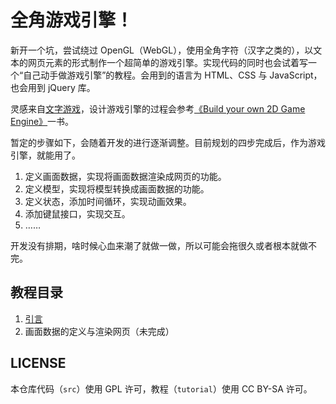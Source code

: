 # 全角游戏引擎！

新开一个坑，尝试绕过 OpenGL（WebGL），使用全角字符（汉字之类的），以文本的网页元素的形式制作一个超简单的游戏引擎。实现代码的同时也会试着写一个“自己动手做游戏引擎”的教程。会用到的语言为 HTML、CSS 与 JavaScript，也会用到 jQuery 库。

灵感来自[文字游戏](https://wordgame.cc/)，设计游戏引擎的过程会参考[《Build your own 2D Game Engine》](https://gamethemedgroup.github.io/GTCS-GameEngine/)一书。

暂定的步骤如下，会随着开发的进行逐渐调整。目前规划的四步完成后，作为游戏引擎，就能用了。

1. 定义画面数据，实现将画面数据渲染成网页的功能。
2. 定义模型，实现将模型转换成画面数据的功能。
3. 定义状态，添加时间循环，实现动画效果。
4. 添加键鼠接口，实现交互。
5. ……

开发没有排期，啥时候心血来潮了就做一做，所以可能会拖很久或者根本就做不完。

## 教程目录

1. [引言](tutorial/1_intro.md)
2. 画面数据的定义与渲染网页（未完成）

## LICENSE

本仓库代码（`src`）使用 GPL 许可，教程（`tutorial`）使用 CC BY-SA 许可。
